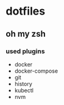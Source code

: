 # dotfiles

## oh my zsh

### used plugins

- docker
- docker-compose
- git
- history
- kubectl
- nvm
